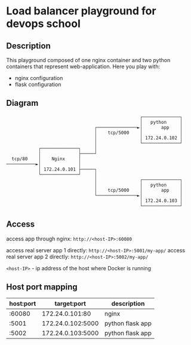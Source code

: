# Load balancer playground for devops school

## Description
This playground composed of one nginx container and two python containers that represent web-application.
Here you play with:
 - nginx configuration
 - flask configuration

## Diagram
                                                      ┌──────────────┐
                                                      │   python     │
                                     ┌───────────────►│       app    │
                                     │    tcp/5000    │              │
                                     │                │ 172.24.0.102 │
                                     │                └──────────────┘
                ┌──────────────┐     │
                │              ├─────┘
      tcp/80    │    Nginx     │
    ───────────►│              │
                │ 172.24.0.101 ├─────┐
                └──────────────┘     │
                                     │                ┌──────────────┐
                                     │                │   python     │
                                     │    tcp/5000    │       app    │
                                     └───────────────►│              │
                                                      │ 172.24.0.103 │
                                                      └──────────────┘

## Access
access app through nginx: `http://<host-IP>:60080`

access real server app 1 directly: `http://<host-IP>:5001/my-app/`
access real server app 2 directly: `http://<host-IP>:5002/my-app/`

`<host-IP>` - ip address of the host where Docker is running

## Host port mapping
| host:port | target:port | description |
|---|---|---|
| <host-IP>:60080 | 172.24.0.101:80 | nginx |
| <host-IP>:5001 | 172.24.0.102:5000 | python flask app |
| <host-IP>:5002 | 172.24.0.103:5000 | python flask app |
